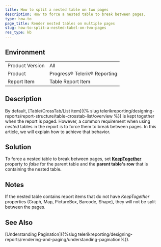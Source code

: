 ```yaml
---
title: How to split a nested table on two pages
description: How to force a nested table to break between pages. 
type: how-to
page_title: Render nested tables on multiple pages
slug: how-to-split-a-nested-tabel-on-two-pages
res_type: kb
---
```


## Environment
<table>
	<tbody>
		<tr>
			<td>Product Version</td>
			<td>All</td>
		</tr>
		<tr>
			<td>Product</td>
			<td>Progress® Telerik® Reporting</td>
		</tr>
		<tr>
			<td>Report Item</td>
			<td>Table Report Item</td>
		</tr>
	</tbody>
</table>


## Description

By default, [Table/CrossTab/List item]({% slug telerikreporting/designing-reports/report-structure/table-crosstab-list/overview %}) is kept together when the report is paged. 
However, a common requirement when using *nested* tables in the report is to force them to break between pages. In this article, we will explain how to achieve that behavior.  
  
## Solution
  
To force a nested table to break between pages, set [**KeepTogether**](/api/telerik.reporting.processing.table.html#collapsible-Telerik_Reporting_Processing_Table_KeepTogether) property to *false* for the parent table and the **parent table's row** that is containing the nested table.  
  
## Notes

If the nested table contains report items that do not have *KeepTogether* properties (Graph, Map, PictureBox, Barcode, Shape), they will not be split between the pages.  

## See Also

[Understanding Pagination]({%slug telerikreporting/designing-reports/rendering-and-paging/understanding-pagination%}).

